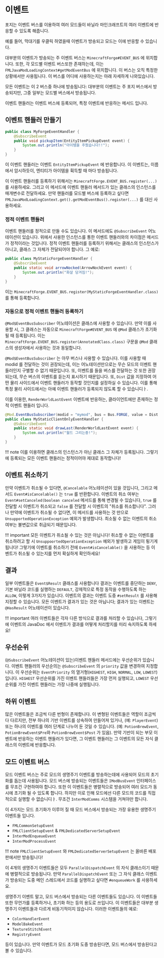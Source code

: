 이벤트
======

포지는 이벤트 버스를 이용하여 여러 모드들이 바닐라 마인크래프트의 여러 이벤트에 반응할 수 있도록 해줍니다.

예를 들어, 막대기를 우클릭 하였을때 이벤트가 방송되고 모드는 이에 반응할 수 있습니다.

대부분의 이벤트가 방송되는 주 이벤트 버스는 `MinecraftForge#EVENT_BUS` 에 위치합니다. 또한, 각 모드별 이벤트 버스또한 존재하는데, 이는 `FMLJavaModLoadingContext#getModEventBus` 에 위치합니다. 이 버스는 오직 특정한 상황에서만 사용됩니다. 이 버스를 어디에 사용하는지는 아래 자세하게 나와있습니다.

모든 이벤트는 이 2 버스중 하나에 방송됩니다: 대부분의 이벤트는 주 포지 버스에서 방송되지만, 그중 일부는 모드별 버스에서 방송됩니다. 

이벤트 핸들러는 이벤트 버스에 등록되어, 특정 이벤트에 반응하는 메서드 입니다.

이벤트 핸들러 만들기
-------------------------

```java
public class MyForgeEventHandler {
	@SubscribeEvent
	public void pickupItem(EntityItemPickupEvent event) {
		System.out.println("아이템을 주웠습니다!!");
	}
}
```
이 이벤트 핸들러는 이벤트 `EntityItemPickupEvent` 에 반응합니다. 이 이벤트는, 이름에서 암시하듯이, 엔티티가 아이템을 휙득할 때 마다 방송됩니다.

이 이벤트 핸들러를 등록하기 위해서는 `MinecraftForge.EVENT_BUS.register(...)` 를 사용하세요. 그리고 이 메서드에 이벤트 핸들러 메서드가 있는 클래스의 인스턴스를 매개변수로 전달하세요. 만약 핸들러를 모드별 버스에 등록하고 싶다면 `FMLJavaModLoadingContext.get().getModEventBus().register(...)` 를 대신 사용하세요.

### 정적 이벤트 핸들러

이벤트 핸들러를 정적으로 만들 수도 있습니다. 이 메서드에도 `@SubscribeEvent` 어노테이션이 있습니다. 위에서 사용한 인스턴스를 통한 이벤트 핸들러와의 차이점은 메서드가 정적이라는 것입니다. 정적 이벤트 핸들러를 등록하기 위해서는 클래스의 인스턴스가 아니고, 클래스 그 자체가 전달되어야 합니다. 그 예로:

```java
public class MyStaticForgeEventHandler {
	@SubscribeEvent
	public static void arrowNocked(ArrowNockEvent event) {
		System.out.println("화살 당겨짐!");
	}
}
```

이는 `MinecraftForge.EVENT_BUS.register(MyStaticForgeEventHandler.class)` 를 통해 등록합니다.

### 자동으로 정적 이벤트 핸들러 등록하기

`@Mod$EventBusSubscriber` 어노테이션은 클래스에 사용할 수 있습니다. 만약 이를 사용할 시, 그 클래스는 자동으로 `MinecraftForge#EVENT_BUS` 에 `@Mod` 클래스가 초기화될 때 등록됩니다. 이는 `MinecraftForge.EVENT_BUS.register(AnnotatedClass.class)` 구문을 `@Mod` 클래스의 생성자에서 사용하는 것과 동일합니다.

`@Mod$EventBusSubscriber` 는 아무 버스나 사용할 수 있습니다. 이를 사용할 때 modid 를 전달하는 것이 권장되는데, 이는 어노테이션만으로는 무슨 모드의 이벤트 핸들러인지 구별할 수 없기 때문입니다. 또, 이벤트를 들을 버스를 전달하는 것 또한 권장되는데, 무슨 버스의 이벤트를 듣는지 표시하기 때문입니다. 또, `Dist` 값을 지정하여 어떤 물리 사이드에서 이벤트 핸들러가 동작할 것인지를 설정하실 수 있습니다. 이를 통해 특정 물리 사이드에서는 아예 이벤트 핸들러가 등록되지 않도록 할 수 있습니디ㅏ.

이를 이용한, `RenderWorldLastEvent` 이벤트에 반응하는, 클라이언트에만 존재하는 정적 이벤트 핸들러 입니다.

```java
@Mod.EventBusSubscriber(modid = "mymod", bus = Bus.FORGE, value = Dist.CLIENT)
public class MyStaticClientOnlyEventHandler {
	@SubscribeEvent
	public static void drawLast(RenderWorldLastEvent event) {
		System.out.println("월드 그리는중!");
	}
}
```

!!! note
    이를 이용하면 클래스의 인스턴스가 아닌 클래스 그 자체가 등록됩니다. 그렇기에 등록되는 모든 이벤트 핸들러는 정적이어야 제대로 동작합니다!

이벤트 취소하기
---------

만약 이벤트가 취소될 수 있다면, `@Cancelable` 어노테이션이 있을 것입니다, 그리고 메서드 `Event#isCancelable()` 는 `true` 를 반환합니다. 이벤트의 취소 여부는 `Event#setCanceled(boolean canceled` 메서드를 통해 변경될 수 있습니다, `true` 를 전달할 시 이벤트가 취소되고 `false` 를 전달할 시 이벤트의 "취소를 취소합니다". 그러나 만약에 이벤트가 취소될 수 없다면, 이 메서드를 사용하는 것 만으로 `UnsupportedOperationException` 예외가 발생합니다. 최소될 수 없는 이벤트의 취소 여부는 불변값으로 취급되기 때문입니다.

!!! important
    모든 이벤트가 취소될 수 있는 것은 아닙니다! 취소할 수 없는 이벤트를 취소하려고 할 시 `UnsuppoortedOperationException` 예외가 발생하고 게임이 튕기게 됩니다! 그렇기에 이벤트를 취소하기 전에 `Event#isCancelable()` 을 사용하는 등 이벤트가 취소될 수 있는지를 먼저 확실하게 확인하세요!

결과
-------

일부 이벤트들은 `Event$Result` 클래스를 사용합니다 결과는 이벤트를 중단하는 `DENY`, 기본 바닐라 코드를 실행하는 `DEFAULT`, 강제적으로 특정 동작을 수행하도록 하는 `ALLOW`, 이렇게 3가지가 있습니다. 이벤트의 결과는 이벤트 도중 `#setResult` 를 사용해 지정할 수 있습니다. 모든 이벤트가 결과가 있는 것은 아닙니다; 결과가 있는 이벤트는 `@HasResult` 어노테이션이 있습니다.

!!! important
    여러 이벤트들은 각자 다른 방식으로 결과를 처리할 수 있습니다, 그렇기에 이벤트의 JavaDoc 에서 이벤트가 결과를 어떻게 처리할지를 미리 숙지하도록 하세요!

우선순위
--------

(`@SubscribeEvent` 어노테이션이 있는)이벤트 헨들러 메서드에는 우선순위가 있습니다. 이벤트 핸들러의 우선순의는 `@SubscribeEvent` 의 `priority` 값을 변경하여 지정합니다. 이 우선순위는 `EventPriority` 의 열거형(`HIGHEST`, `HIGH`, `NORMAL`, `LOW`, `LOWEST`)입니다. `HIGHEST` 우선순위를 가진 이벤트 핸들러들은 가장 먼저 실행되고, `LOWEST` 우선순위를 가진 이벤트 핸들러는 가장 나중에 실행됩니다.

하위 이벤트
----------

많은 이벤트들은 조금씩 다른 번형이 존재합니다. 이 변형된 이벤트들은 역할이 조금씩 다 다르지만, 전부 하나의 기반 이벤트를 상속하여 만들어져 있거나, (예: `PlayerEvent`) 또는 하나의 이벤트를 여러 단계로 나누어 둔 것일 수 있습니다. (예: `PotionBrewEvent`, `PotionBrewEvent$Pre`와 `PotionBrewEvent$Post` 가 있음). 만약 기반이 되는 부모 이벤트에 반응하는 이벤트 핸들러가 있다면, 그 이벤트 핸들러는 그 이벤트의 모든 자식 클래스의 이벤트에 반응합니다.

모드 이벤트 버스
-------------

모드 이벤트 버스는 주로 모드의 생명주기 이벤트를 방송하는데에 사용되어 모드의 초기화를 돕는데 사용됩니다. 모드 버스에 방송되는 이벤트들은 `IModBusEvent` 인터페이스를 무조건 구현하여야 합니다. 또한 이 이벤트들은 병렬적으로 방송되어 여러 모드가 동시에 초기화 될 수 있도록 합니다. 하지만 이로 인해 모드에선 다른 모드의 코드를 직접적으로 실행할 수 없습니디ㅏ. 무조건 `InterModComms` 시스템을 거쳐야만 합니다.

이 4가지는 모드 초기화가 이루어 질 때 모드 버스에서 방송되는 가장 유용한 생명주기 이벤트들 입니다.

* `FMLCommonSetupEvent`
* `FMLClientSetupEvent` & `FMLDedicatedServerSetupEvent`
* `InterModEnqueueEvent`
* `InterModProcessEvent`

!!! note
    `FMLClientSetupEvent` 와 `FMLDedicatedServerSetupEvent` 는 올바른 배포판에서만 방송됩니다!

이 4개의 생명주기 이벤트들은 모두 `ParallelDispatchEvent` 의 자식 클래스이기 때문에 병렬적으로 방송됩니다. 만약 `ParallelDispatchEvent` 또는 그 자식 클래스 이벤트가 방송되는 도중 메인 스레드에서 코드를 실행하고 싶다면 `#enqueueWork` 를 사용하세요.

생명주기 이벤트 말고, 모드 버스에서 방송되는 다른 이벤트들도 있습니다. 이 이벤트들 또한 무언가를 등록하거나, 초기화 하는 등의 용도로 쓰입니다. 이 이벤트들은 대부분 생명주기 이벤트들과 다르게 비동기적이지 않습니다. 이러한 이벤트들의 예로:

* `ColorHandlerEvent`
* `ModelBakeEvent`
* `TextureStitchEvent`
* `RegistryEvent`

등이 있습니다. 만약 이벤트가 모드 초기화 도중 방송된다면, 모드 버스에서 방송된다고 볼 수 있습니다.
